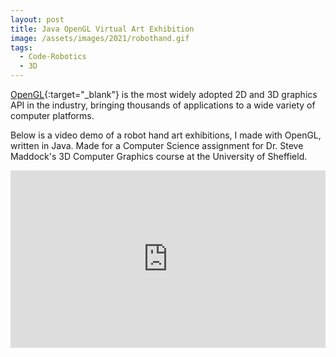 ```yaml
---
layout: post
title: Java OpenGL Virtual Art Exhibition
image: /assets/images/2021/robothand.gif
tags:
  - Code-Robotics
  - 3D
---
```


[OpenGL](https://www.opengl.org){:target="\_blank"} is the most widely adopted 2D and 3D graphics API in the industry, bringing thousands of applications to a wide variety of computer platforms.

Below is a video demo of a robot hand art exhibitions, I made with OpenGL, written in Java. Made for a Computer Science assignment for Dr. Steve Maddock's 3D Computer Graphics course at the University of Sheffield.

<style>.embed-container { position: relative; padding-bottom: 56.25%; height: 0; overflow: hidden; max-width: 100%; } .embed-container iframe, .embed-container object, .embed-container embed { position: absolute; top: 0; left: 0; width: 100%; height: 100%; }</style><div class='embed-container'><iframe loading="lazy" src='https://www.youtube.com/embed/XigniF_QzPw?autoplay=1&loop=1' frameborder='0' allowfullscreen></iframe></div>
